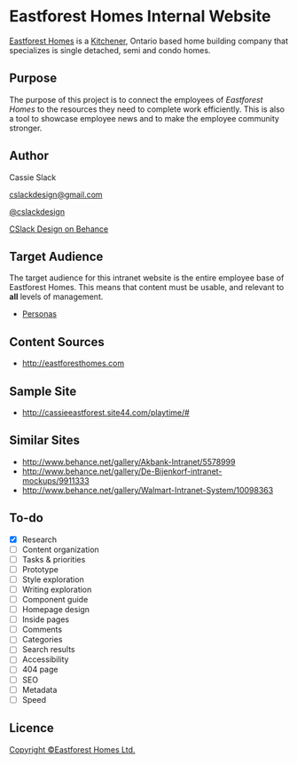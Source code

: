 # Eastforest Homes Internal Website

[Eastforest Homes](http://eastforesthomes.com/) is a [Kitchener](http://www.kitchener.ca/en/), Ontario
based home building company that specializes is single detached, semi and condo homes.

## Purpose

The purpose of this project is to connect the employees of *Eastforest Homes* to the resources they need to
complete work efficiently. This is also a tool to showcase employee news and to make the employee community stronger.

## Author

Cassie Slack

[cslackdesign@gmail.com](mailto:cslackdesign@gmail.com)

[@cslackdesign](https://twitter.com/cslackdesign)

[CSlack Design on Behance](http://www.behance.net/CSlack)


## Target Audience

The target audience for this intranet website is the entire employee base of Eastforest Homes.
This means that content must be usable, and relevant to **all** levels of management.

- [Personas](personas.md)

## Content Sources

- <http://eastforesthomes.com>

## Sample Site

- <http://cassieeastforest.site44.com/playtime/#>

## Similar Sites

- <http://www.behance.net/gallery/Akbank-Intranet/5578999>
- <http://www.behance.net/gallery/De-Bijenkorf-intranet-mockups/9911333>
- <http://www.behance.net/gallery/Walmart-Intranet-System/10098363>

## To-do

- [x] Research
- [ ] Content organization
- [ ] Tasks & priorities
- [ ] Prototype
- [ ] Style exploration
- [ ] Writing exploration
- [ ] Component guide
- [ ] Homepage design
- [ ] Inside pages
- [ ] Comments
- [ ] Categories
- [ ] Search results
- [ ] Accessibility
- [ ] 404 page
- [ ] SEO
- [ ] Metadata
- [ ] Speed

## Licence

[Copyright ©Eastforest Homes Ltd.](LICENSE)
